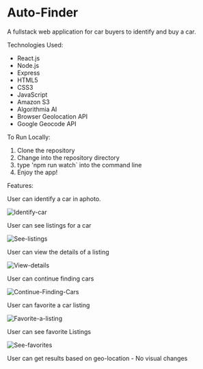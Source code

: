# Auto-Finder

A fullstack web application for car buyers to identify and buy a car.

Technologies Used:

  - React.js
  - Node.js
  - Express
  - HTML5
  - CSS3
  - JavaScript
  - Amazon S3
  - Algorithmia AI
  - Browser Geolocation API
  - Google Geocode API
  
To Run Locally:
  
  1. Clone the repository
  2. Change into the repository directory
  3. type 'npm run watch` into the command line
  4. Enjoy the app!

Features:

  User can identify a car in aphoto.
  
  ![Identify-car](https://user-images.githubusercontent.com/42357176/47527871-8ed75b00-d858-11e8-839d-72ebc86e179f.gif)
  
  User can see listings for a car
  
  ![See-listings](https://user-images.githubusercontent.com/42357176/47595487-8a34a480-d935-11e8-9ec1-707196f549c2.gif)
  
  User can view the details of a listing
  
  ![View-details](https://user-images.githubusercontent.com/42357176/47736987-19d79d00-dc2d-11e8-8e01-b43b2e7deca8.gif)
  
  User can continue finding cars
  
  ![Continue-Finding-Cars](https://user-images.githubusercontent.com/42357176/47816958-af4c5d00-dd11-11e8-961a-ae0810235d71.gif)
  
  User can favorite a car listing
  
  ![Favorite-a-listing](https://user-images.githubusercontent.com/42357176/47824498-6785ff80-dd2a-11e8-81c2-eb12646285d3.gif)
  
  User can see favorite Listings
  
  ![See-favorites](https://user-images.githubusercontent.com/42357176/47929060-29512300-de85-11e8-8ea5-5d48649cd594.gif)
  
  User can get results based on geo-location
    - No visual changes
